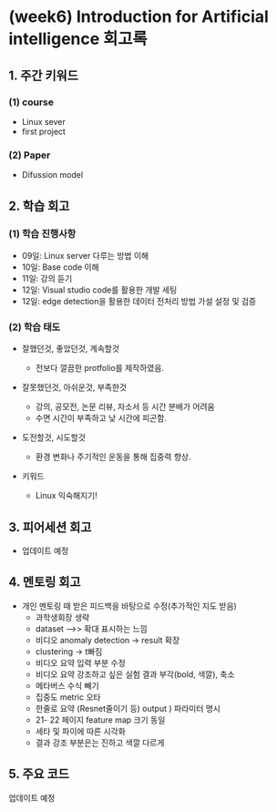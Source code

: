 # **(week6) Introduction for Artificial intelligence 회고록**

## 1. 주간 키워드

### (1) course 
* Linux sever
* first project

### (2) Paper
* Difussion model

## 2. 학습 회고

### (1) 학습 진행사항
* 09일: Linux server 다루는 방법 이해
* 10일: Base code 이해
* 11일: 강의 듣기
* 12일: Visual studio code를 활용한 개발 세팅
* 12일: edge detection을 활용한 데이터 전처리 방법 가설 설정 및 검증

### (2) 학습 태도
* 잘했던것, 좋았던것, 계속할것
    * 전보다 깔끔한 protfolio를 제작하였음.

* 잘못했던것, 아쉬운것, 부족한것
    * 강의, 공모전, 논문 리뷰, 자소서 등 시간 분배가 어려움
    * 수면 시간이 부족하고 낮 시간에 피곤함.

* 도전할것, 시도할것
    * 환경 변화나 주기적인 운동을 통해 집중력 향상.

* 키워드
    * Linux 익숙해지기!

## 3. 피어세션 회고

* 업데이트 예정

## 4. 멘토링 회고

* 개인 멘토링 때 받은 피드백을 바탕으로 수정(추가적인 지도 받음)
    * 과학생회장 생략
    * dataset -->> 확대 표시하는 느낌
    * 비디오 anomaly detection -> result 확장
    * clustering -> t빠짐
    * 비디오 요약 입력 부분 수정
    * 비디오 요약 강조하고 싶은 실험 결과 부각(bold, 색깔), 축소
    * 메타버스 수식 빼기
    * 집중도 metric 오타
    * 한줄로 요약 (Resnet줄이기 등) output ) 파라미터 명시
    * 21- 22 페이지 feature map 크기 동일 
    * 세타 및 파이에 따른 시각화
    * 결과 강조 부분은는 진하고 색깔 다르게

## 5. 주요 코드

업데이트 예정
